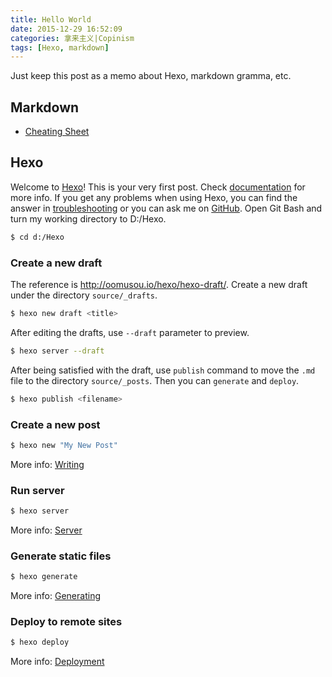 ```yaml
---
title: Hello World
date: 2015-12-29 16:52:09
categories: 拿来主义|Copinism
tags: [Hexo, markdown]
---
```

Just keep this post as a memo about Hexo, markdown gramma, etc. 

<!--more-->
## Markdown
* [Cheating Sheet](https://github.com/adam-p/markdown-here/wiki/Markdown-Cheatsheet)

## Hexo
Welcome to [Hexo](https://hexo.io/)! This is your very first post. Check [documentation](https://hexo.io/docs/) for more info. If you get any problems when using Hexo, you can find the answer in [troubleshooting](https://hexo.io/docs/troubleshooting.html) or you can ask me on [GitHub](https://github.com/hexojs/hexo/issues).
Open Git Bash and turn my working directory to D:/Hexo. 
``` bash
$ cd d:/Hexo
```
### Create a new draft
The reference is http://oomusou.io/hexo/hexo-draft/. 
Create a new draft under the directory `source/_drafts`. 
```bash
$ hexo new draft <title>
```
After editing the drafts, use `--draft` parameter to preview. 
``` bash
$ hexo server --draft
```
After being satisfied with the draft, use `publish` command to move the `.md` file to the directory `source/_posts`. Then you can `generate` and `deploy`. 
``` bash
$ hexo publish <filename>
```
### Create a new post
``` bash
$ hexo new "My New Post"
```
More info: [Writing](https://hexo.io/docs/writing.html)
### Run server
``` bash
$ hexo server
```
More info: [Server](https://hexo.io/docs/server.html)
### Generate static files
``` bash
$ hexo generate
```
More info: [Generating](https://hexo.io/docs/generating.html)
### Deploy to remote sites
``` bash
$ hexo deploy
```
More info: [Deployment](https://hexo.io/docs/deployment.html)
